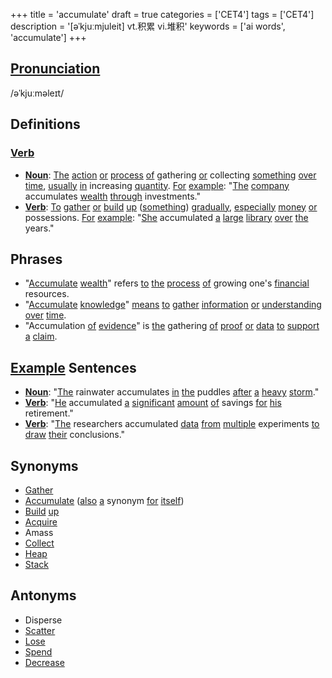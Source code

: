 +++
title = 'accumulate'
draft = true
categories = ['CET4']
tags = ['CET4']
description = '[əˈkjuːmjuleit] vt.积累 vi.堆积'
keywords = ['ai words', 'accumulate']
+++

## [Pronunciation](/post/pronunciation/)
/əˈkjuːməleɪt/

## Definitions
### [Verb](/post/verb/)
- **[Noun](/post/noun/)**: [The](/post/the/) [action](/post/action/) [or](/post/or/) [process](/post/process/) [of](/post/of/) gathering [or](/post/or/) collecting [something](/post/something/) [over](/post/over/) [time](/post/time/), [usually](/post/usually/) [in](/post/in/) increasing [quantity](/post/quantity/). [For](/post/for/) [example](/post/example/): "[The](/post/the/) [company](/post/company/) accumulates [wealth](/post/wealth/) [through](/post/through/) investments."
- **[Verb](/post/verb/)**: [To](/post/to/) [gather](/post/gather/) [or](/post/or/) [build](/post/build/) [up](/post/up/) ([something](/post/something/)) [gradually](/post/gradually/), [especially](/post/especially/) [money](/post/money/) [or](/post/or/) possessions. [For](/post/for/) [example](/post/example/): "[She](/post/she/) accumulated [a](/post/a/) [large](/post/large/) [library](/post/library/) [over](/post/over/) [the](/post/the/) years."

## Phrases
- "[Accumulate](/post/accumulate/) [wealth](/post/wealth/)" refers [to](/post/to/) [the](/post/the/) [process](/post/process/) [of](/post/of/) growing one's [financial](/post/financial/) resources.
- "[Accumulate](/post/accumulate/) [knowledge](/post/knowledge/)" [means](/post/means/) [to](/post/to/) [gather](/post/gather/) [information](/post/information/) [or](/post/or/) [understanding](/post/understanding/) [over](/post/over/) [time](/post/time/).
- "Accumulation [of](/post/of/) [evidence](/post/evidence/)" is [the](/post/the/) gathering [of](/post/of/) [proof](/post/proof/) [or](/post/or/) [data](/post/data/) [to](/post/to/) [support](/post/support/) [a](/post/a/) [claim](/post/claim/).

## [Example](/post/example/) Sentences
- **[Noun](/post/noun/)**: "[The](/post/the/) rainwater accumulates [in](/post/in/) [the](/post/the/) puddles [after](/post/after/) [a](/post/a/) [heavy](/post/heavy/) [storm](/post/storm/)."
- **[Verb](/post/verb/)**: "[He](/post/he/) accumulated [a](/post/a/) [significant](/post/significant/) [amount](/post/amount/) [of](/post/of/) savings [for](/post/for/) [his](/post/his/) retirement."
- **[Verb](/post/verb/)**: "[The](/post/the/) researchers accumulated [data](/post/data/) [from](/post/from/) [multiple](/post/multiple/) experiments [to](/post/to/) [draw](/post/draw/) [their](/post/their/) conclusions."

## Synonyms
- [Gather](/post/gather/)
- [Accumulate](/post/accumulate/) ([also](/post/also/) [a](/post/a/) synonym [for](/post/for/) [itself](/post/itself/))
- [Build](/post/build/) [up](/post/up/)
- [Acquire](/post/acquire/)
- Amass
- [Collect](/post/collect/)
- [Heap](/post/heap/)
- [Stack](/post/stack/)

## Antonyms
- Disperse
- [Scatter](/post/scatter/)
- [Lose](/post/lose/)
- [Spend](/post/spend/)
- [Decrease](/post/decrease/)
